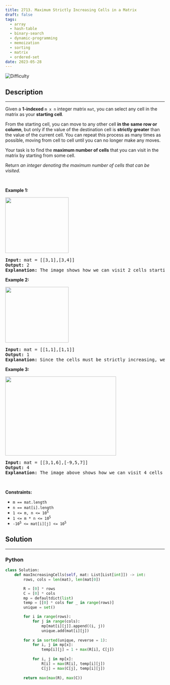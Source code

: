 ```yaml
---
title: 2713. Maximum Strictly Increasing Cells in a Matrix
draft: false
tags: 
  - array
  - hash-table
  - binary-search
  - dynamic-programming
  - memoization
  - sorting
  - matrix
  - ordered-set
date: 2023-05-28
---
```


![Difficulty](https://img.shields.io/badge/Difficulty-Hard-blue.svg)

## Description

---
<p>Given a <strong>1-indexed</strong>&nbsp;<code>m x n</code> integer matrix <code>mat</code>, you can select any cell in the matrix as your <strong>starting cell</strong>.</p>

<p>From the starting cell, you can move to any other cell <strong>in the</strong> <strong>same row or column</strong>, but only if the value of the destination cell is <strong>strictly greater</strong> than the value of the current cell. You can repeat this process as many times as possible, moving from cell to cell until you can no longer make any moves.</p>

<p>Your task is to find the <strong>maximum number of cells</strong> that you can visit in the matrix by starting from some cell.</p>

<p>Return <em>an integer denoting the maximum number of cells that can be visited.</em></p>

<p>&nbsp;</p>
<p><strong class="example">Example 1:</strong></p>

<p><strong class="example"><img alt="" src="https://assets.leetcode.com/uploads/2023/04/23/diag1drawio.png" style="width: 200px; height: 176px;" /></strong></p>

<pre>
<strong>Input:</strong> mat = [[3,1],[3,4]]
<strong>Output:</strong> 2
<strong>Explanation:</strong> The image shows how we can visit 2 cells starting from row 1, column 2. It can be shown that we cannot visit more than 2 cells no matter where we start from, so the answer is 2. 
</pre>

<p><strong class="example">Example 2:</strong></p>

<p><strong class="example"><img alt="" src="https://assets.leetcode.com/uploads/2023/04/23/diag3drawio.png" style="width: 200px; height: 176px;" /></strong></p>

<pre>
<strong>Input:</strong> mat = [[1,1],[1,1]]
<strong>Output:</strong> 1
<strong>Explanation:</strong> Since the cells must be strictly increasing, we can only visit one cell in this example. 
</pre>

<p><strong class="example">Example 3:</strong></p>

<p><strong class="example"><img alt="" src="https://assets.leetcode.com/uploads/2023/04/23/diag4drawio.png" style="width: 350px; height: 250px;" /></strong></p>

<pre>
<strong>Input:</strong> mat = [[3,1,6],[-9,5,7]]
<strong>Output:</strong> 4
<strong>Explanation:</strong> The image above shows how we can visit 4 cells starting from row 2, column 1. It can be shown that we cannot visit more than 4 cells no matter where we start from, so the answer is 4. 
</pre>

<p>&nbsp;</p>
<p><strong>Constraints:</strong></p>

<ul>
	<li><code>m == mat.length&nbsp;</code></li>
	<li><code>n == mat[i].length&nbsp;</code></li>
	<li><code>1 &lt;= m, n &lt;= 10<sup>5</sup></code></li>
	<li><code>1 &lt;= m * n &lt;= 10<sup>5</sup></code></li>
	<li><code>-10<sup>5</sup>&nbsp;&lt;= mat[i][j] &lt;= 10<sup>5</sup></code></li>
</ul>


## Solution

---
### Python
``` py title='maximum-strictly-increasing-cells-in-a-matrix'
class Solution:
    def maxIncreasingCells(self, mat: List[List[int]]) -> int:
        rows, cols = len(mat), len(mat[0])

        R = [0] * rows
        C = [0] * cols
        mp = defaultdict(list)
        temp = [[0] * cols for _ in range(rows)]
        unique = set()

        for i in range(rows):
            for j in range(cols):
                mp[mat[i][j]].append((i, j))
                unique.add(mat[i][j])
        
        for x in sorted(unique, reverse = 1):
            for i, j in mp[x]:
                temp[i][j] = 1 + max(R[i], C[j])
            
            for i, j in mp[x]:
                R[i] = max(R[i], temp[i][j])
                C[j] = max(C[j], temp[i][j])
        
        return max(max(R), max(C))

```

